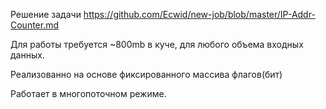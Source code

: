 Решение задачи
https://github.com/Ecwid/new-job/blob/master/IP-Addr-Counter.md

<p>Для работы требуется ~800mb в куче, для любого объема входных данных.</p>
<p>Реализованно на основе фиксированного массива флагов(бит)</p>
<p>Работает в многопоточном режиме.</p>

